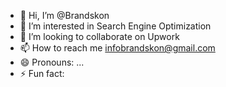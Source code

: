 - 👋 Hi, I’m @Brandskon
- 👀 I’m interested in Search Engine Optimization
- 💞️ I’m looking to collaborate on Upwork
- 📫 How to reach me infobrandskon@gmail.com
- 😄 Pronouns: ...
- ⚡ Fun fact: 

<!---
Brandskon/Brandskon is a ✨ special ✨ repository because its `README.md` (this file) appears on your GitHub profile.
You can click the Preview link to take a look at your changes.
--->

